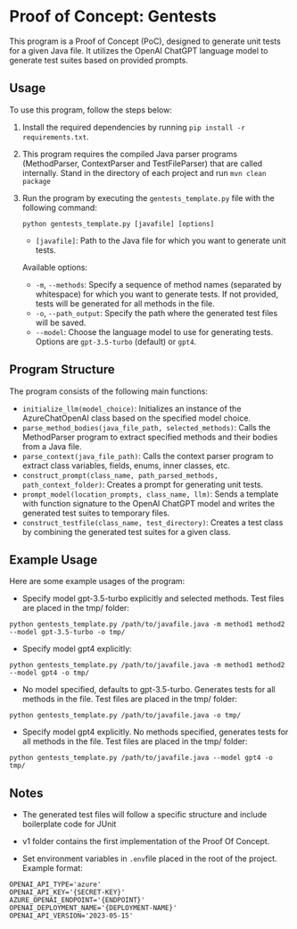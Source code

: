 # Proof of Concept: Gentests 
   
This program is a Proof of Concept (PoC), designed to generate unit tests for a given Java file. It utilizes the OpenAI ChatGPT language model to generate test suites based on provided prompts.  
   
## Usage  
   
To use this program, follow the steps below:  
   
1. Install the required dependencies by running `pip install -r requirements.txt`.  

2. This program requires the compiled Java parser programs (MethodParser, ContextParser and TestFileParser) that are called internally.
Stand in the directory of each project and run `mvn clean package` 
   
3. Run the program by executing the `gentests_template.py` file with the following command:  
   ```  
   python gentests_template.py [javafile] [options]  
   ```  
  
   - `[javafile]`: Path to the Java file for which you want to generate unit tests.  
  
   Available options:  
   - `-m`, `--methods`: Specify a sequence of method names (separated by whitespace) for which you want to generate tests. If not provided, tests will be generated for all methods in the file.  
   - `-o`, `--path_output`: Specify the path where the generated test files will be saved.  
   - `--model`: Choose the language model to use for generating tests. Options are `gpt-3.5-turbo` (default) or `gpt4`.  
   
## Program Structure  
   
The program consists of the following main functions:  
   
- `initialize_llm(model_choice)`: Initializes an instance of the AzureChatOpenAI class based on the specified model choice.  
- `parse_method_bodies(java_file_path, selected_methods)`: Calls the MethodParser program to extract specified methods and their bodies from a Java file.  
- `parse_context(java_file_path)`: Calls the context parser program to extract class variables, fields, enums, inner classes, etc.  
- `construct_prompt(class_name, path_parsed_methods, path_context_folder)`: Creates a prompt for generating unit tests.  
- `prompt_model(location_prompts, class_name, llm)`: Sends a template with function signature to the OpenAI ChatGPT model and writes the generated test suites to temporary files.  
- `construct_testfile(class_name, test_directory)`: Creates a test class by combining the generated test suites for a given class.  
   

## Example Usage
 
Here are some example usages of the program:
- Specify model gpt-3.5-turbo explicitly and selected methods. Test files are placed in the tmp/ folder:
```
python gentests_template.py /path/to/javafile.java -m method1 method2 --model gpt-3.5-turbo -o tmp/  
 ```

- Specify model gpt4 explicitly:
```
python gentests_template.py /path/to/javafile.java -m method1 method2 --model gpt4 -o tmp/  
```

- No model specified, defaults to gpt-3.5-turbo. Generates tests for all methods in the file. Test files are placed in the tmp/ folder:
```
python gentests_template.py /path/to/javafile.java -o tmp/  
```

- Specify model gpt4 explicitly. No methods specified, generates tests for all methods in the file. Test files are placed in the tmp/ folder:
```
python gentests_template.py /path/to/javafile.java --model gpt4 -o tmp/  
```

## Notes

- The generated test files will follow a specific structure and include boilerplate code for JUnit

- v1 folder contains the first implementation of the Proof Of Concept.

- Set environment variables in `.env`file placed in the root of the project. Example format:
 ```
OPENAI_API_TYPE='azure'
OPENAI_API_KEY='{SECRET-KEY}'
AZURE_OPENAI_ENDPOINT='{ENDPOINT}'
OPENAI_DEPLOYMENT_NAME='{DEPLOYMENT-NAME}'
OPENAI_API_VERSION='2023-05-15'
 ```



